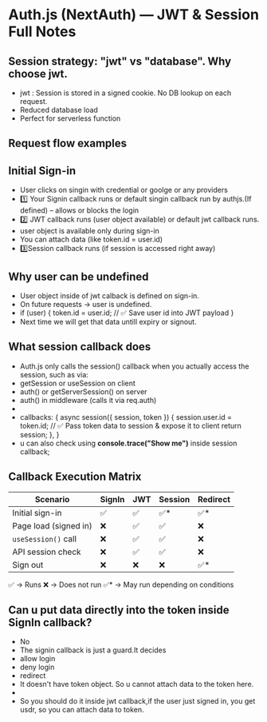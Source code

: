 # Auth.js (NextAuth) — JWT & Session Full Notes

## Session strategy: "jwt" vs "database". Why choose jwt.
- jwt : Session is stored in a signed cookie. No DB lookup on each request.
- Reduced database load
- Perfect for serverless function

## Request flow examples

## Initial Sign-in
- User clicks on singin with credential or goolge or any providers 
- 1️⃣ Your Signin callback runs or default singin callback run by authjs.(If defined) – allows or blocks the login
- 2️⃣ JWT callback runs (user object available) or default jwt callback runs.
- user object is available only during sign-in
- You can attach data (like token.id = user.id)
- 3️⃣Session callback runs (if session is accessed right away)

## Why user can be undefined
- User object inside of jwt calback is defined on sign-in.
- On future requests → user is undefined.
- if (user) {
      token.id = user.id; // ✅ Save user id into JWT payload
  }
- Next time we will get that data untill expiry or signout.

##  What session callback does
- Auth.js only calls the session() callback when you actually access the session, such as via:
- getSession or useSession on client
- auth() or getServerSession() on server
- auth() in middleware (calls it via req.auth)
- 
- callbacks: {
  async session({ session, token }) {
    session.user.id = token.id; // ✅ Pass token data to session & expose it to client
    return session;
  },
}
- u can also check using **console.trace("Show me")** inside session callback;

## Callback Execution Matrix
| Scenario              | SignIn | JWT | Session | Redirect |
| --------------------- | ------ | --- | ------- | -------- |
| Initial sign-in       | ✅      | ✅   | ✅*      | ✅*       |
| Page load (signed in) | ❌      | ✅   | ✅       | ❌        |
| `useSession()` call   | ❌      | ✅   | ✅       | ❌        |
| API session check     | ❌      | ✅   | ✅       | ❌        |
| Sign out              | ❌      | ❌   | ❌       | ✅*       |

✅ → Runs
❌ → Does not run
✅* → May run depending on conditions


## Can u put data directly into the token inside SignIn callback?
- No
- The signin callback is just a guard.It decides
- allow login
- deny login
- redirect
- It doesn't have token object. So u cannot attach data to the token here.
-
- So you should do it inside jwt callback,if the user just signed in, you get usdr, so you can attach data to token.
  